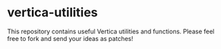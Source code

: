 vertica-utilities
=================

This repository contains useful Vertica utilities and functions.
Please feel free to fork and send your ideas as patches!

